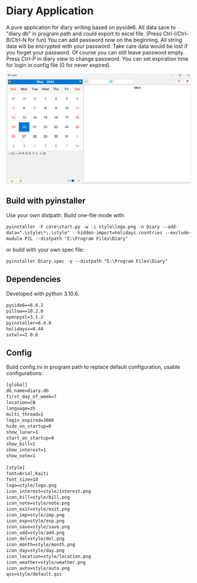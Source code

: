 # **Diary Application**
A pure application for diary writing based on pyside6.
All data save to "diary.db" in program path and could export to excel file.
(Press Ctrl-I/Ctrl-B/Ctrl-N for fun)
You can add password now on the beginning. All string data will be encrypted with your password. Take care data would be lost if you forget your password. Of course you can still leave password empty. Press Ctrl-P in diary view to change password. You can set expiration time for login in config file (0 for never expired).

<img src="diary.png" width="500" height="300">

## **Build with pyinstaller**
Use your own distpath.
Build one-file mode with:
```
pyinstaller -F core\start.py -w -i style\logo.png -n Diary --add-data=".\style\*;.\style" --hidden-import=holidays.countries --exclude-module PIL --distpath "E:\Program Files\Diary"
```
or build with your own spec file:
```
pyinstaller Diary.spec -y --distpath "E:\Program Files\Diary"
```

## **Dependencies**
Developed with python 3.10.6.
```
pyside6==6.6.2
pillow==10.2.0
openpyxl=3.1.2
pyinstaller=6.4.0
holidays==0.44
sxtwl==2.0.6
```

## **Config**
Build config.ini in program path to replace default configuration, usable configurations:
```
[global]
db_name=diary.db
first_day_of_week=7
location=CN
language=zh
multi_thread=1
login_expired=3600
hide_on_startup=0
show_lunar=1
start_on_startup=0
show_bill=1
show_interest=1
show_note=1

[style]
font=Arial,Kaiti
font_size=18
logo=style/logo.png
icon_interest=style/interest.png
icon_bill=style/bill.png
icon_note=style/note.png
icon_exit=style/exit.png
icon_imp=style/imp.png
icon_exp=style/exp.png
icon_save=style/save.png
icon_add=style/add.png
icon_del=style/del.png
icon_month=style/month.png
icon_day=style/day.png
icon_location=style/location.png
icon_weather=style/weather.png
icon_auto=style/auto.png
qss=style/default.qss
```